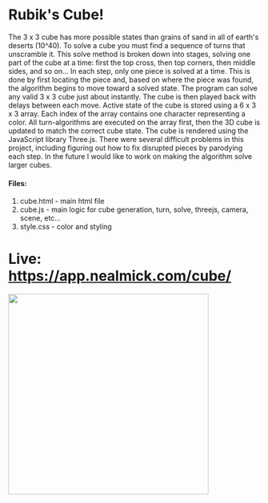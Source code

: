 # Rubik's Cube!


The 3 x 3 cube has more possible states than grains of sand in all of earth's deserts (10^40). To solve a cube you must find a sequence of turns that unscramble it.  This solve method is broken down into stages, solving one part of the cube at a time: first the top cross, then top corners, then middle sides, and so on... In each step, only one piece is solved at a time. This is done by first locating the piece and, based on where the piece was found, the algorithm begins to move toward a solved state.  The program can solve any valid 3 x 3 cube just about instantly. The cube is then played back with delays between each move.  Active state of the cube is stored using a 6 x 3 x 3 array. Each index of the array contains one character representing a color. All turn-algorithms are executed on the array first, then the 3D cube is updated to match the correct cube state.  The cube is rendered using the JavaScript library Three.js.  There were several difficult problems in this project, including figuring out how to fix disrupted pieces by parodying each step. In the future I would like to work on making the algorithm solve larger cubes.


#### Files:
1. cube.html - main html file
2. cube.js - main logic for cube generation, turn, solve, threejs, camera, scene, etc...
3. style.css - color and styling
 

# Live:   https://app.nealmick.com/cube/


<img src="https://media.giphy.com/media/VFxAFcJqEwcd8gx8A5/giphy.gif" width="400" height="400" />

